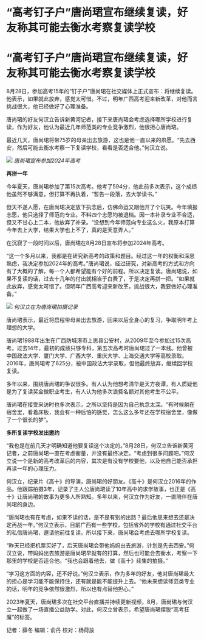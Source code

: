 # “高考钉子户”唐尚珺宣布继续复读，好友称其可能去衡水考察复读学校

# “高考钉子户”唐尚珺宣布继续复读，好友称其可能去衡水考察复读学校

8月28日，参加高考15年的“钉子户”唐尚珺在社交媒体上正式宣布：将继续复读。他表示，如果就此放弃，感觉太可惜。不过，明年广西高考迎来新改革，对他而言挑战很大，他已经做好了心理准备。

唐尚珺的好友何汉立告诉新黄河记者，接下来唐尚珺会考虑选择哪所学校进行复读，作为好友，他认为最近几年师范类的专业竞争激烈，他很担心唐尚珺。

最近几天，唐尚珺将带75岁的母亲出去旅游，这也是他一直以来的夙愿。“先去西安，然后可能去衡水考察一下复读学校，看看是否适合他。”何汉立说。

![](https://inews.gtimg.com/news_bt/O1iR9TDCVbe9zGilNM5FXlKr1KkDHm4UUtZvaBNiwHA2IAA/1000)
_唐尚珺宣布参加2024年高考_

**再拼一年**

今年夏天，唐尚珺参加了第15次高考。他考了594分，他此前多次表示，这个成绩他虽然不够满意，但打算不再执着，“暂告一段落，去大学读书。”

但天不遂人愿，在唐尚珺决定放下执念后，仿佛命运又跟他开了个玩笑。今年填报志愿，他只选择了师范向专业。不料四个志愿均被退档。因一本补录专业不合适，但又不甘心上二本，他放弃了补录。“没想到今年师范向专业这么火，我原本打算今年去上大学，结果大学也上不了，真的是天意弄人。”

在沉寂了一段时间以后，唐尚珺在8月28日宣布将参加2024年高考。

“这一个多月以来，我都是在研究新高考的政策和题目。经过这一年的权衡和深思熟虑，我决定参加2024年的高考。”唐尚珺说，经过研究，对新高考的方式和方向有了大概的了解，每一个人都希望能有个好的前程。所以决定复读。唐尚珺说，如果不复读的话，过去十几年的付出就相当于白费了，于是决定再拼一把。“如果就此放弃，感觉太可惜了。但明年广西高考迎来新改革，挑战很大，我要做好心理准备。”

![](https://inews.gtimg.com/news_bt/O825e8qDk_LeKBO8DjE18sUuLE0bH22ayW_Fn1yjMjaHsAA/1000)
_何汉立在为唐尚珺拍摄记录_

唐尚珺表示，最近将启程带母亲出去旅游，回来以后全身心的复习，争取明年考上理想的大学。

唐尚珺1988年出生在广西防城港市上思县公安村，从2009年至今参加过15次高考。过去14年，最初的成绩只够专科，第五次高考时唐尚珺过了一本线。他曾被中国政法大学、厦门大学、广西大学、重庆大学、上海交通大学等高校录取。2016年，唐尚珺考了625分，被中国政法大学录取，但他最终放弃，继续回学校复读。

多年以来，围绕唐尚珺的争议很多。有人认为他想考清华是天方夜谭，有人质疑他是为了复读奖金做职业考生，有人认为他多次浪费名额对其他考生不公平。

唐尚珺在接受采访时也多次表示，之所以坚持是因为自己执念太深。“有时候躺在宿舍里，看着床板，我会有一种后怕的感觉，怎么这么多年还在学校宿舍里，像做了一个很长的梦”。

**多所复读学校发出邀约**

“我也是在前几天才明确知道他要复读这个决定的。”8月28日，何汉立告诉新黄河记者，之前唐尚珺一直在考虑衡量，并没有最终决定。“考虑到很多问题吧。”何汉立说一个是新的高考改革后的内容，其次是有没有学校要他，以及他自己能否承担再读一年的心理压力。

何汉立，纪录片《高十》的导演，唐尚珺的好朋友。《高十》是何汉立2016年的作品。他跟踪拍摄3年，记录了主人公唐尚珺读了10年高中的求学故事，也正是《高十》让唐尚珺的故事为更多人所熟知。多年以来，何汉立作为好友，一直陪伴在唐尚珺的身边。

“唐尚珺也有在考虑，如果不读的话，是不是有别的出路？最后他思来想去还是决定再战一年。”何汉立表示，目前广西有一些学校，包括省外的学校有通过社交平台的私信唐尚珺，邀请他前往复读。所以接下来，唐尚珺会考虑去哪所学校复读。

“昨天已经把机票买好了，后天唐尚珺会带他妈妈出去旅游，计划是先去西安。”何汉立说，带妈妈出去旅游是唐尚珺早就有的打算，然后也可能会去衡水，考察一下那里的学校是否适合他。“我也会跟着他去，做《高十》续集的拍摄。”

“学习这方面的内容，还不好说。”何汉立表示，作为多年的好友，他对唐尚珺最大的担心是学习能不能保持住，还有就是能不能提升上去。“他未来想读师范类专业的话，明年的竞争依然很激烈，所以也有点替他担心。”

2023年夏天，唐尚珺多次在社交平台直播并持续更新视频，8月，唐尚珺与何汉立一起做了一场直播公益助学。对此，何汉立曾表示，希望唐尚珺摆脱“高考狂魔”的标签。

记者：薛冬 编辑：俞丹 校对：杨荷放

